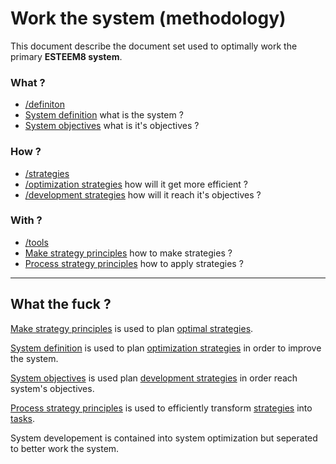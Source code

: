 # Work the system (methodology)

This document describe the document set used to optimally work the primary **ESTEEM8 system**.

### What ?

* [/definiton](https://github.com/esteem8app/esteem8app.github.io/tree/master/docs/work-the-system/definition)
 * [System definition](https://github.com/esteem8app/esteem8app.github.io/tree/master/docs/work-the-system/definition/system-definition.md) what is the system ?
 * [System objectives](https://github.com/esteem8app/esteem8app.github.io/blob/master/docs/work-the-system/definition/system-objectives.md) what is it's objectives ?

### How ?

 * [/strategies](https://github.com/esteem8app/esteem8app.github.io/tree/master/docs/work-the-system/strategies)
  * [/optimization strategies](https://github.com/esteem8app/esteem8app.github.io/tree/master/docs/work-the-system/strategies/optimization-strategies) how will it get more efficient ?
  * [/development strategies](https://github.com/esteem8app/esteem8app.github.io/tree/master/docs/work-the-system/strategies/development-strategies) how will it reach it's objectives ?

### With ?
 
 * [/tools](https://github.com/esteem8app/esteem8app.github.io/tree/master/docs/work-the-system/tools)
  * [Make strategy principles](https://github.com/esteem8app/esteem8app.github.io/blob/master/docs/work-the-system/tools/make-strategy-principles.md) how to make strategies ?
  * [Process strategy principles](https://github.com/esteem8app/esteem8app.github.io/blob/master/docs/work-the-system/tools/process-strategy-principles.md) how to apply strategies ?
  
--- 
  
## What the fuck ?

[Make strategy principles](https://github.com/esteem8app/esteem8app.github.io/blob/master/docs/work-the-system/tools/make-strategy-principles.md) is used to plan [optimal strategies](https://github.com/esteem8app/esteem8app.github.io/tree/master/docs/work-the-system/strategies).

 [System definition](https://github.com/esteem8app/esteem8app.github.io/tree/master/docs/work-the-system/definition/system-definition.md) is used to plan [optimization strategies](https://github.com/esteem8app/esteem8app.github.io/tree/master/docs/work-the-system/strategies/optimization-strategies) in order to improve the system.

 [System objectives](https://github.com/esteem8app/esteem8app.github.io/blob/master/docs/work-the-system/definition/system-objectives.md) is used plan [development strategies](https://github.com/esteem8app/esteem8app.github.io/tree/master/docs/work-the-system/strategies/development-strategies) in order reach system's objectives.

[Process strategy principles](https://github.com/esteem8app/esteem8app.github.io/blob/master/docs/work-the-system/tools/process-strategy-principles.md) is used to efficiently transform [strategies](https://github.com/esteem8app/esteem8app.github.io/tree/master/docs/work-the-system/strategies) into [tasks](https://github.com/esteem8app/esteem8app.github.io/tree/master/docs/todo).

System developement is contained into system optimization but seperated to better work the system.
